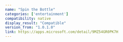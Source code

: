 ```yaml
---
name: "Spin the Bottle"
categories: ['entertainment']
compatibility: native
display_result: "Compatible"
version_from: "1.0.1.0"
link: https://apps.microsoft.com/detail/9MZ54GR0PK7H
---
```

